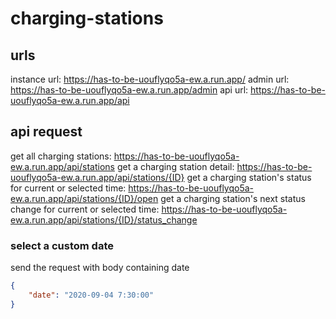 # charging-stations

## urls
instance url: https://has-to-be-uouflyqo5a-ew.a.run.app/
admin url: https://has-to-be-uouflyqo5a-ew.a.run.app/admin
api url: https://has-to-be-uouflyqo5a-ew.a.run.app/api

## api request
get all charging stations: https://has-to-be-uouflyqo5a-ew.a.run.app/api/stations
get a charging station detail: https://has-to-be-uouflyqo5a-ew.a.run.app/api/stations/{ID}
get a charging station's status for current or selected time: https://has-to-be-uouflyqo5a-ew.a.run.app/api/stations/{ID}/open
get a charging station's next status change for current or selected time: https://has-to-be-uouflyqo5a-ew.a.run.app/api/stations/{ID}/status_change

### select a custom date
send the request with body containing date
```json
{
    "date": "2020-09-04 7:30:00"
}
```